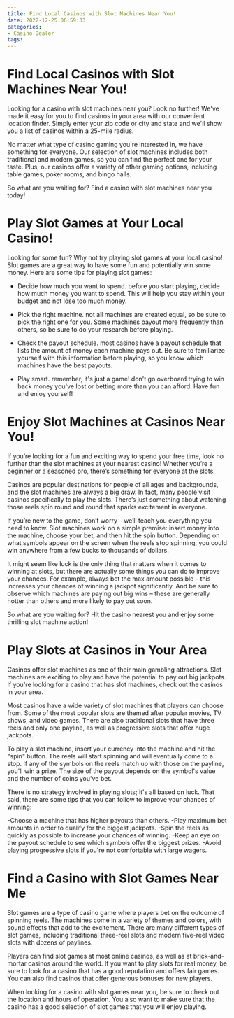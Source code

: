 ```yaml
---
title: Find Local Casinos with Slot Machines Near You!
date: 2022-12-25 06:59:33
categories:
- Casino Dealer
tags:
---
```



#  Find Local Casinos with Slot Machines Near You!

Looking for a casino with slot machines near you? Look no further! We've made it easy for you to find casinos in your area with our convenient location finder. Simply enter your zip code or city and state and we'll show you a list of casinos within a 25-mile radius.

No matter what type of casino gaming you're interested in, we have something for everyone. Our selection of slot machines includes both traditional and modern games, so you can find the perfect one for your taste. Plus, our casinos offer a variety of other gaming options, including table games, poker rooms, and bingo halls.

So what are you waiting for? Find a casino with slot machines near you today!

#  Play Slot Games at Your Local Casino!

Looking for some fun? Why not try playing slot games at your local casino! Slot games are a great way to have some fun and potentially win some money. Here are some tips for playing slot games:

- Decide how much you want to spend. before you start playing, decide how much money you want to spend. This will help you stay within your budget and not lose too much money.

- Pick the right machine. not all machines are created equal, so be sure to pick the right one for you. Some machines payout more frequently than others, so be sure to do your research before playing.

- Check the payout schedule. most casinos have a payout schedule that lists the amount of money each machine pays out. Be sure to familiarize yourself with this information before playing, so you know which machines have the best payouts.

- Play smart. remember, it's just a game! don't go overboard trying to win back money you've lost or betting more than you can afford. Have fun and enjoy yourself!

#  Enjoy Slot Machines at Casinos Near You!

If you’re looking for a fun and exciting way to spend your free time, look no further than the slot machines at your nearest casino! Whether you’re a beginner or a seasoned pro, there’s something for everyone at the slots.

Casinos are popular destinations for people of all ages and backgrounds, and the slot machines are always a big draw. In fact, many people visit casinos specifically to play the slots. There’s just something about watching those reels spin round and round that sparks excitement in everyone.

If you’re new to the game, don’t worry – we’ll teach you everything you need to know. Slot machines work on a simple premise: insert money into the machine, choose your bet, and then hit the spin button. Depending on what symbols appear on the screen when the reels stop spinning, you could win anywhere from a few bucks to thousands of dollars.

It might seem like luck is the only thing that matters when it comes to winning at slots, but there are actually some things you can do to improve your chances. For example, always bet the max amount possible – this increases your chances of winning a jackpot significantly. And be sure to observe which machines are paying out big wins – these are generally hotter than others and more likely to pay out soon.

So what are you waiting for? Hit the casino nearest you and enjoy some thrilling slot machine action!

#  Play Slots at Casinos in Your Area

Casinos offer slot machines as one of their main gambling attractions. Slot machines are exciting to play and have the potential to pay out big jackpots. If you're looking for a casino that has slot machines, check out the casinos in your area.

Most casinos have a wide variety of slot machines that players can choose from. Some of the most popular slots are themed after popular movies, TV shows, and video games. There are also traditional slots that have three reels and only one payline, as well as progressive slots that offer huge jackpots.

To play a slot machine, insert your currency into the machine and hit the "spin" button. The reels will start spinning and will eventually come to a stop. If any of the symbols on the reels match up with those on the payline, you'll win a prize. The size of the payout depends on the symbol's value and the number of coins you've bet.

There is no strategy involved in playing slots; it's all based on luck. That said, there are some tips that you can follow to improve your chances of winning:

-Choose a machine that has higher payouts than others.
-Play maximum bet amounts in order to qualify for the biggest jackpots.
-Spin the reels as quickly as possible to increase your chances of winning.
-Keep an eye on the payout schedule to see which symbols offer the biggest prizes.
-Avoid playing progressive slots if you're not comfortable with large wagers.

#  Find a Casino with Slot Games Near Me

Slot games are a type of casino game where players bet on the outcome of spinning reels. The machines come in a variety of themes and colors, with sound effects that add to the excitement. There are many different types of slot games, including traditional three-reel slots and modern five-reel video slots with dozens of paylines.

Players can find slot games at most online casinos, as well as at brick-and-mortar casinos around the world. If you want to play slots for real money, be sure to look for a casino that has a good reputation and offers fair games. You can also find casinos that offer generous bonuses for new players.

When looking for a casino with slot games near you, be sure to check out the location and hours of operation. You also want to make sure that the casino has a good selection of slot games that you will enjoy playing.